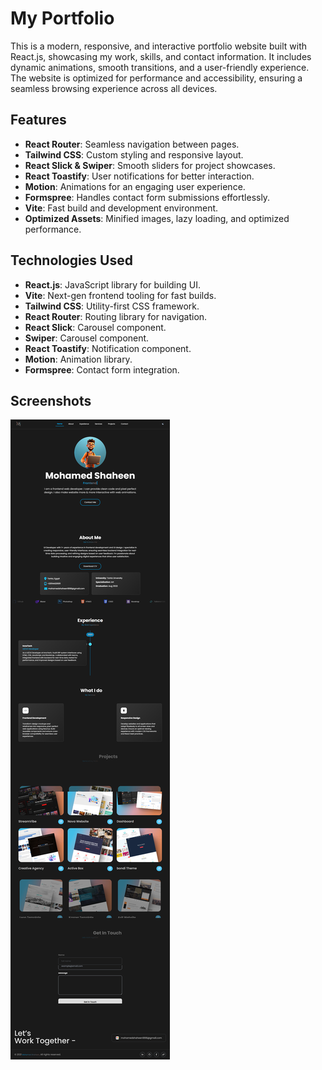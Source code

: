 # My Portfolio

This is a modern, responsive, and interactive portfolio website built with React.js, showcasing my work, skills, and contact information. It includes dynamic animations, smooth transitions, and a user-friendly experience. The website is optimized for performance and accessibility, ensuring a seamless browsing experience across all devices.

## Features

- **React Router**: Seamless navigation between pages.
- **Tailwind CSS**: Custom styling and responsive layout.
- **React Slick & Swiper**: Smooth sliders for project showcases.
- **React Toastify**: User notifications for better interaction.
- **Motion**: Animations for an engaging user experience.
- **Formspree**: Handles contact form submissions effortlessly.
- **Vite**: Fast build and development environment.
- **Optimized Assets**: Minified images, lazy loading, and optimized performance.

## Technologies Used

- **React.js**: JavaScript library for building UI.
- **Vite**: Next-gen frontend tooling for fast builds.
- **Tailwind CSS**: Utility-first CSS framework.
- **React Router**: Routing library for navigation.
- **React Slick**: Carousel component.
- **Swiper**: Carousel component.
- **React Toastify**: Notification component.
- **Motion**: Animation library.
- **Formspree**: Contact form integration.

## Screenshots

![Axit Landing Page Screenshot](MyPortfolio-Screenshot.png)

